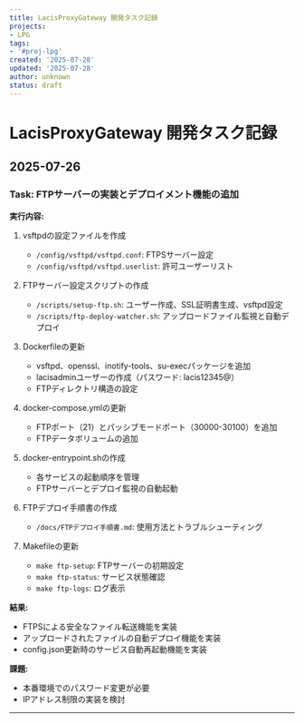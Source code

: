 ```yaml
---
title: LacisProxyGateway 開発タスク記録
projects:
- LPG
tags:
- '#proj-lpg'
created: '2025-07-28'
updated: '2025-07-28'
author: unknown
status: draft
---
```

# LacisProxyGateway 開発タスク記録

## 2025-07-26

### Task: FTPサーバーの実装とデプロイメント機能の追加

**実行内容:**
1. vsftpdの設定ファイルを作成
   - `/config/vsftpd/vsftpd.conf`: FTPSサーバー設定
   - `/config/vsftpd/vsftpd.userlist`: 許可ユーザーリスト

2. FTPサーバー設定スクリプトの作成
   - `/scripts/setup-ftp.sh`: ユーザー作成、SSL証明書生成、vsftpd設定
   - `/scripts/ftp-deploy-watcher.sh`: アップロードファイル監視と自動デプロイ

3. Dockerfileの更新
   - vsftpd、openssl、inotify-tools、su-execパッケージを追加
   - lacisadminユーザーの作成（パスワード: lacis12345@）
   - FTPディレクトリ構造の設定

4. docker-compose.ymlの更新
   - FTPポート（21）とパッシブモードポート（30000-30100）を追加
   - FTPデータボリュームの追加

5. docker-entrypoint.shの作成
   - 各サービスの起動順序を管理
   - FTPサーバーとデプロイ監視の自動起動

6. FTPデプロイ手順書の作成
   - `/docs/FTPデプロイ手順書.md`: 使用方法とトラブルシューティング

7. Makefileの更新
   - `make ftp-setup`: FTPサーバーの初期設定
   - `make ftp-status`: サービス状態確認
   - `make ftp-logs`: ログ表示

**結果:**
- FTPSによる安全なファイル転送機能を実装
- アップロードされたファイルの自動デプロイ機能を実装
- config.json更新時のサービス自動再起動機能を実装

**課題:**
- 本番環境でのパスワード変更が必要
- IPアドレス制限の実装を検討

--- 